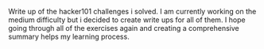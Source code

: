 Write up of the hacker101 challenges i solved.
I am currently working on the medium difficulty but i decided to create write ups for all of them. I hope going through all of the exercises again and creating a comprehensive summary helps my learning process.
